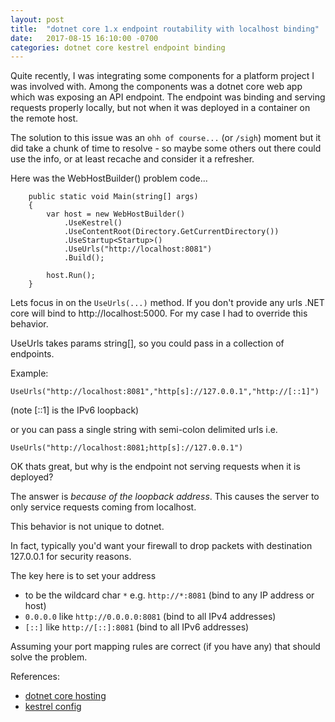 ```yaml
---
layout: post
title:  "dotnet core 1.x endpoint routability with localhost binding"
date:   2017-08-15 16:10:00 -0700
categories: dotnet core kestrel endpoint binding
---
```


Quite recently, I was integrating some components for a platform project I was involved with. Among the components was a dotnet core web app which was exposing an API endpoint. The endpoint was binding and serving requests properly locally, but not when it was deployed in a container on the remote host.

The solution to this issue was an `ohh of course...` (or `/sigh`) moment but it did take a chunk of time to resolve - so maybe some others out there could use the info, or at least recache and consider it a refresher.
 
Here was the WebHostBuilder() problem code...

```
    public static void Main(string[] args)
    {
        var host = new WebHostBuilder()
            .UseKestrel()
            .UseContentRoot(Directory.GetCurrentDirectory())
            .UseStartup<Startup>()
            .UseUrls("http://localhost:8081")
            .Build();

        host.Run();
    }
```

Lets focus in on the `UseUrls(...)` method. If you don't provide any urls .NET core will bind to http://localhost:5000. For my case I had to override this behavior.

UseUrls takes params string[], so you could pass in a collection of endpoints.

Example:

`UseUrls("http://localhost:8081","http[s]://127.0.0.1","http://[::1]")`

(note [::1] is the IPv6 loopback)

or you can pass a single string with semi-colon delimited urls i.e.

`UseUrls("http://localhost:8081;http[s]://127.0.0.1")`

OK thats great, but why is the endpoint not serving requests when it is deployed?

The answer is _because of the loopback address_. This causes the server to only service requests coming from localhost.

This behavior is not unique to dotnet.

In fact, typically you'd want your firewall to drop packets with destination 127.0.0.1 for security reasons.

The key here is to set your address
- to be the wildcard char `*` e.g. `http://*:8081` (bind to any IP address or host)
- `0.0.0.0` like `http://0.0.0.0:8081` (bind to all IPv4 addresses)
- `[::]` like `http://[::]:8081` (bind to all IPv6 addresses)


Assuming your port mapping rules are correct (if you have any) that should solve the problem.
  
  
References:
- [dotnet core hosting](https://docs.microsoft.com/en-us/aspnet/core/fundamentals/hosting?tabs=aspnetcore1x)
- [kestrel config](https://docs.microsoft.com/en-us/aspnet/core/fundamentals/servers/kestrel?tabs=aspnetcore1x#endpoint-configuration)
